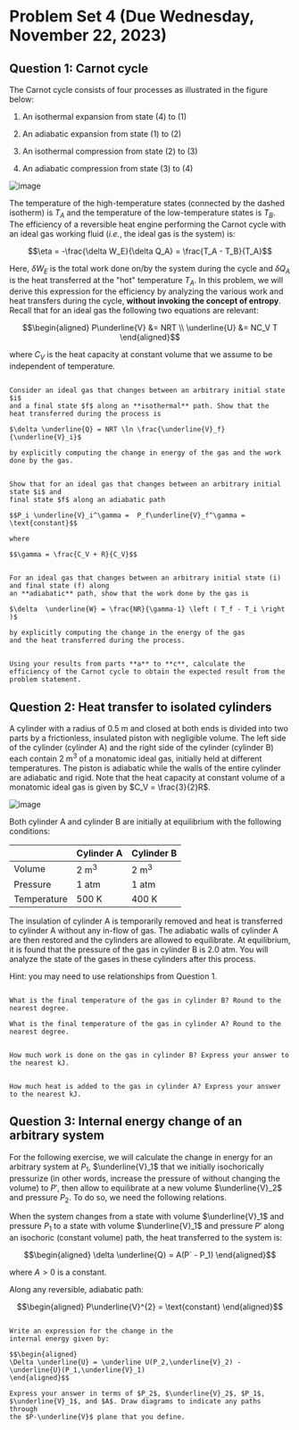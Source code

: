 # Problem Set 4 (Due Wednesday, November 22, 2023)

## Question 1: Carnot cycle

The Carnot cycle consists of four processes as illustrated in the figure
below:

1.  An isothermal expansion from state (4) to (1)

2.  An adiabatic expansion from state (1) to (2)

3.  An isothermal compression from state (2) to (3)

4.  An adiabatic compression from state (3) to (4)

![image](pset_4_carnot_cycle-01.png)

The temperature of the high-temperature states (connected by the dashed
isotherm) is $T_A$ and the temperature of the low-temperature states is
$T_B$. The efficiency of a reversible heat engine performing the Carnot
cycle with an ideal gas working fluid (*i.e.*, the ideal gas is the
system) is:

$$\eta = -\frac{\delta W_E}{\delta Q_A} = \frac{T_A - T_B}{T_A}$$

Here, $\delta W_E$ is the total work done on/by the system during the
cycle and $\delta Q_A$ is the heat transferred at the "hot" temperature
$T_A$. In this problem, we will derive this expression for the
efficiency by analyzing the various work and heat transfers during the
cycle, **without invoking the concept of entropy**. Recall that for an
ideal gas the following two equations are relevant:

$$\begin{aligned}
P\underline{V} &= NRT \\
\underline{U} &= NC_V T
\end{aligned}$$

where $C_V$ is the heat capacity at constant volume that we assume to be
independent of temperature.

```{admonition} **(a)**

Consider an ideal gas that changes between an arbitrary initial state $i$
and a final state $f$ along an **isothermal** path. Show that the
heat transferred during the process is

$\delta \underline{Q} = NRT \ln \frac{\underline{V}_f}{\underline{V}_i}$

by explicitly computing the change in energy of the gas and the work done by the gas.

```

```{admonition} **(b)**

Show that for an ideal gas that changes between an arbitrary initial state $i$ and
final state $f$ along an adiabatic path

$$P_i \underline{V}_i^\gamma =  P_f\underline{V}_f^\gamma = \text{constant}$$

where

$$\gamma = \frac{C_V + R}{C_V}$$

```

```{admonition} **(c)**

For an ideal gas that changes between an arbitrary initial state (i) and final state (f) along
an **adiabatic** path, show that the work done by the gas is

$\delta  \underline{W} = \frac{NR}{\gamma-1} \left ( T_f - T_i \right )$

by explicitly computing the change in the energy of the gas
and the heat transferred during the process.

```

```{admonition} **(d)**

Using your results from parts **a** to **c**, calculate the
efficiency of the Carnot cycle to obtain the expected result from the
problem statement.

```

## Question 2: Heat transfer to isolated cylinders

A cylinder with a radius of 0.5 m and closed at both ends is divided
into two parts by a frictionless, insulated piston with negligible
volume. The left side of the cylinder (cylinder A) and the right side of
the cylinder (cylinder B) each contain 2 m$^3$ of a monatomic ideal gas,
initially held at different temperatures. The piston is adiabatic while
the walls of the entire cylinder are adiabatic and rigid. Note that the
heat capacity at constant volume of a monatomic ideal gas is given by
$C_V = \frac{3}{2}R$.

![image](pset_4_cylinder_fig-01.png)

Both cylinder A and cylinder B are initially at equilibrium with the
following conditions:

  |               | Cylinder A   | Cylinder B  |   
  | ------------- | ------------ | ------------|
  | Volume        |  2 m$^3$     | 2 m$^3$     |  
  | Pressure      |   1 atm      |  1 atm      |  
  | Temperature   |   500 K      |  400 K      |


The insulation of cylinder A is temporarily removed and heat is
transferred to cylinder A without any in-flow of gas. The adiabatic
walls of cylinder A are then restored and the cylinders are allowed to
equilibrate. At equilibrium, it is found that the pressure of 
the gas in cylinder B is 2.0 atm. You will analyze the
state of the gases in these cylinders after this process.

Hint: you may need to use relationships from Question 1.

```{admonition} **(a)**

What is the final temperature of the gas in cylinder B? Round to the nearest degree.

```

```{admonition} **(b)**
What is the final temperature of the gas in cylinder A? Round to the nearest degree.

```

```{admonition} **(c)**

How much work is done on the gas in cylinder B? Express your answer to the nearest kJ.

```

```{admonition} **(d)**

How much heat is added to the gas in cylinder A? Express your answer to the nearest kJ.
```

## Question 3: Internal energy change of an arbitrary system

For the following exercise, we will calculate the change in energy for
an arbitrary system at $P_1$, $\underline{V}_1$ that we initially isochorically pressurize
(in other words, increase the pressure
of without changing the volume) to $P'$, then allow to equilibrate at a new volume
$\underline{V}_2$ and pressure $P_2$. To do so, we need the following relations.

When the system changes from a
state with volume $\underline{V}_1$ and pressure $P_1$ to a state with
volume $\underline{V}_1$ and pressure $P'$ along an isochoric (constant
volume) path, the heat transferred to the system is:

$$\begin{aligned}
\delta \underline{Q} = A(P` - P_1)
\end{aligned}$$

where $A>0$ is a constant.

Along any reversible, adiabatic path:

$$\begin{aligned}
P\underline{V}^{2} = \text{constant}
\end{aligned}$$

```{admonition} Question

Write an expression for the change in the
internal energy given by:

$$\begin{aligned}
\Delta \underline{U} = \underline U(P_2,\underline{V}_2) - \underline{U}(P_1,\underline{V}_1) 
\end{aligned}$$

Express your answer in terms of $P_2$, $\underline{V}_2$, $P_1$,
$\underline{V}_1$, and $A$. Draw diagrams to indicate any paths through
the $P-\underline{V}$ plane that you define.

```
